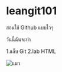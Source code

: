# leangit101
สอนใช้ Github แบบไวๆ

วันนี้ฉันจะทำ

1.แล็บ Git
2.lab HTML

![แมว](https://www.google.com/url?sa=i&url=https%3A%2F%2Fwww.purina.co.th%2Farticles%2Fcats%2Fkitten%2Fhealth%2Fkittens-healthy-care-tips&psig=AOvVaw0F7OQgBu8UNCrqrR3b5IxW&ust=1687578913814000&source=images&cd=vfe&ved=0CA4QjRxqFwoTCNjmzMC_2P8CFQAAAAAdAAAAABAn)

